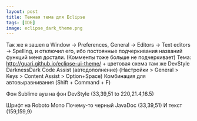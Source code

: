 ```yaml
---
layout: post 
title: Темная тема для Eclipse
tags: [IDE]
image: eclipse_dark_theme.png
---
```


Так же я зашел в Window -> Preferences, General -> Editors -> Text editors -> Spelling, и отключил его, ибо постоянные подчеркивания названий функций меня достали. (Комменты тоже больше не подчеркивает)
Тема: http://guari.github.io/eclipse-ui-theme/ + цветовая схема там же
DevStyle DarknessDark
Code Assist (автодополнение) (Настройки > General > Keys > Content Assist > Option+Space)
Комбинация для автовыравнивания (Shift + Command + F)

Фон Sublime ayu на фон DevStyle (33,39,51 to 220,21.4,16.5)

Шрифт на Roboto Mono
Почему-то черный JavaDoc (33,39,51)
И текст (159,159,9)